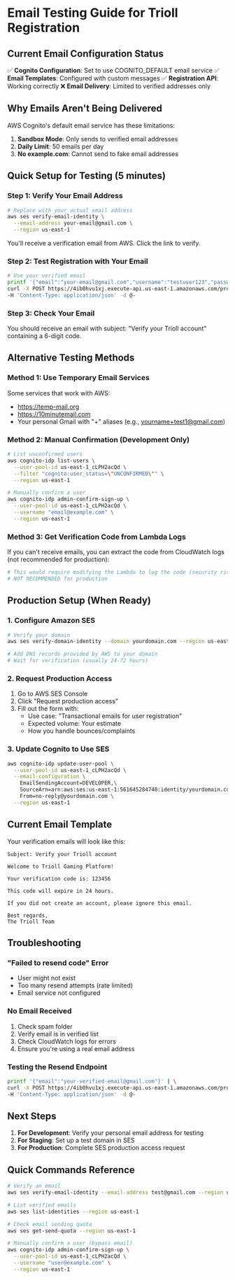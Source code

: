 # Email Testing Guide for Trioll Registration

## Current Email Configuration Status

✅ **Cognito Configuration**: Set to use COGNITO_DEFAULT email service
✅ **Email Templates**: Configured with custom messages
✅ **Registration API**: Working correctly
❌ **Email Delivery**: Limited to verified addresses only

## Why Emails Aren't Being Delivered

AWS Cognito's default email service has these limitations:
1. **Sandbox Mode**: Only sends to verified email addresses
2. **Daily Limit**: 50 emails per day
3. **No example.com**: Cannot send to fake email addresses

## Quick Setup for Testing (5 minutes)

### Step 1: Verify Your Email Address

```bash
# Replace with your actual email address
aws ses verify-email-identity \
  --email-address your-email@gmail.com \
  --region us-east-1
```

You'll receive a verification email from AWS. Click the link to verify.

### Step 2: Test Registration with Your Email

```bash
# Use your verified email
printf '{"email":"your-email@gmail.com","username":"testuser123","password":"SecurePass@123","displayName":"Test User"}' | \
curl -X POST https://4ib0hvu1xj.execute-api.us-east-1.amazonaws.com/prod/users/register \
-H 'Content-Type: application/json' -d @-
```

### Step 3: Check Your Email

You should receive an email with subject: "Verify your Trioll account" containing a 6-digit code.

## Alternative Testing Methods

### Method 1: Use Temporary Email Services

Some services that work with AWS:
- https://temp-mail.org
- https://10minutemail.com
- Your personal Gmail with "+" aliases (e.g., yourname+test1@gmail.com)

### Method 2: Manual Confirmation (Development Only)

```bash
# List unconfirmed users
aws cognito-idp list-users \
  --user-pool-id us-east-1_cLPH2acQd \
  --filter "cognito:user_status=\"UNCONFIRMED\"" \
  --region us-east-1

# Manually confirm a user
aws cognito-idp admin-confirm-sign-up \
  --user-pool-id us-east-1_cLPH2acQd \
  --username "email@example.com" \
  --region us-east-1
```

### Method 3: Get Verification Code from Lambda Logs

If you can't receive emails, you can extract the code from CloudWatch logs (not recommended for production):

```bash
# This would require modifying the Lambda to log the code (security risk)
# NOT RECOMMENDED for production
```

## Production Setup (When Ready)

### 1. Configure Amazon SES

```bash
# Verify your domain
aws ses verify-domain-identity --domain yourdomain.com --region us-east-1

# Add DNS records provided by AWS to your domain
# Wait for verification (usually 24-72 hours)
```

### 2. Request Production Access

1. Go to AWS SES Console
2. Click "Request production access"
3. Fill out the form with:
   - Use case: "Transactional emails for user registration"
   - Expected volume: Your estimate
   - How you handle bounces/complaints

### 3. Update Cognito to Use SES

```bash
aws cognito-idp update-user-pool \
  --user-pool-id us-east-1_cLPH2acQd \
  --email-configuration \
    EmailSendingAccount=DEVELOPER,\
    SourceArn=arn:aws:ses:us-east-1:561645284740:identity/yourdomain.com,\
    From=no-reply@yourdomain.com \
  --region us-east-1
```

## Current Email Template

Your verification emails will look like this:

```
Subject: Verify your Trioll account

Welcome to Trioll Gaming Platform!

Your verification code is: 123456

This code will expire in 24 hours.

If you did not create an account, please ignore this email.

Best regards,
The Trioll Team
```

## Troubleshooting

### "Failed to resend code" Error
- User might not exist
- Too many resend attempts (rate limited)
- Email service not configured

### No Email Received
1. Check spam folder
2. Verify email is in verified list
3. Check CloudWatch logs for errors
4. Ensure you're using a real email address

### Testing the Resend Endpoint

```bash
printf '{"email":"your-verified-email@gmail.com"}' | \
curl -X POST https://4ib0hvu1xj.execute-api.us-east-1.amazonaws.com/prod/users/resend-verification \
-H 'Content-Type: application/json' -d @-
```

## Next Steps

1. **For Development**: Verify your personal email address for testing
2. **For Staging**: Set up a test domain in SES
3. **For Production**: Complete SES production access request

## Quick Commands Reference

```bash
# Verify an email
aws ses verify-email-identity --email-address test@gmail.com --region us-east-1

# List verified emails
aws ses list-identities --region us-east-1

# Check email sending quota
aws ses get-send-quota --region us-east-1

# Manually confirm a user (bypass email)
aws cognito-idp admin-confirm-sign-up \
  --user-pool-id us-east-1_cLPH2acQd \
  --username "user@example.com" \
  --region us-east-1
```